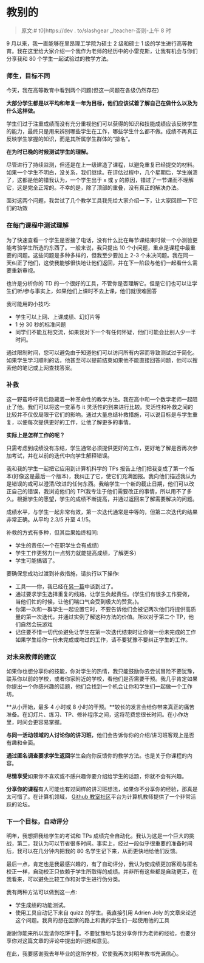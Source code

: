# 教别的

> 原文:# t0]https://dev . to/slashgear _/teacher-否则-上午 8 时

9 月以来，我一直能够在里昂理工学院为硕士 2 级和硕士 1 级的学生进行高等教育。我在这里给大家介绍一个我作为老师的经历中的小雷克斯，让我有机会与你们分享我和 80 个学生一起试验过的教学方法。

### [](#enseignants-%C3%A9tudiants-des-objectifs-qui-diff%C3%A8rent)师生，目标不同

今天，我在高等教育中看到两个问题(但这一问题在各级仍然存在)

**大部分学生都是以平均和年复一年为目标，他们应该试着了解自己在做什么以及为什么这样做。**

学生们过于注重成绩而没有充分重视他们可以获得的知识和技能成绩应该反映学生的能力，最终只是用来辨别哪些学生在工作，哪些学生什么都不做。成绩不再真正反映学生掌握的知识，而是其所属学生群体的“排名”。

**在为时已晚的时候测试学生的理解。**

尽管进行了持续监测，但还是在上一级建造了课程，以避免重复已经提交的材料。如果一个学生不明白，没关系，我们继续。在评估过程中，几个星期后，学生崩溃了，这都是他的错我认为，一个学生出于 x 或 y 的原因，错过了一节课而不理解它，这是完全正常的。不幸的是，除了顶部的重叠，没有真正的解决办法。

面对这两个问题，我尝试了几个教学工具我先给大家介绍一下，让大家回顾一下它们的功效

### [](#tester-la-compr%C3%A9hension-%C3%A0-chaque-cours)在每门课程中测试理解

为了快速查看一个学生是否接了电话，没有什么比在每节课结束时做一个小测验更能考验学生所选的东西了。一般来说，我只提出 10 个小问题，重点是课程中最重要的问题。这些问题是多种多样的，但我至少要加上 2-3 个未决问题。我在同一天纠正了他们，这使我能够很快地让他们返回，并在下一阶段与他们一起看什么需要重新审视。

也许是分析你的 TD 的一个很好的工具，不管你是否理解它。但是它们也可以让学生们听/参与事实上，如果他们上课时不去上课，他们就很难回答

我可能用的小技巧:

*   学生可以上网、上课成绩、幻灯片等
*   1 分 30 秒的标准问题
*   同学们不能互相交流，如果我对下一个有任何怀疑，他们可能会比别人少一半时间。

通过限制时间，您可以避免由于知道他们可以访问所有内容而导致测试过于简化。如果学生学习顺利的话，他甚至可以提前结束如果他不能直接回答问题，他可以搜索他的笔记或上网查找答案。

### [](#la-rem%C3%A9diation)补救

这一野蛮呼吁背后隐藏着一种革命性的教学方法。我在高中和一个数学老师一起阻止了他。我们可以将这一变革与 it 灵活性的到来进行比较。灵活性和补救之间的比较并不仅仅局限于它们的影响。通过大量总结补救措施，可以说目标是与学生重复，以便每次提供更好的工作，让他了解更多的事情。

**实际上是怎样工作的呢？**

只需考虑到成绩没有冻结，学生通常必须提供更好的工作，更好地了解是否再次参加考试，并在以前的迭代中向学生解释错误。

我和我的学生一起把它应用到计算机科学的 TPs 报告上他们把我变成了第一个版本(好像这是最后一个版本)，我纠正了它，使它们充满回报。我向他们描述我认为是错误的或可以澄清/改进的任何东西。我给学生一个新的截止日期，他们可以改正自己的错误，我浏览他们的 TP(我专注于他们需要改正的事情，所以用不了多久。根据学生的愿望，学生的成绩不断提高，并通过返回来了解需要解决的问题。

成绩水平，与学生一起非常有效，第一次迭代通常是中等的，但第二次迭代的结果非常正确。从平均 2.3/5 升至 4.1/5。

补救的方式有多种，但其后果始终相同:

*   学生的责任(一个在职学生会有成绩)
*   学生工作更努力(一点努力就能提高成绩，了解更多)
*   学生可能搞错了。

要确保您成功过渡到补救措施，请执行以下操作:

*   工具——你，我已经在[另一篇](https://slashgear.github.io/posts/github-classroom)中谈到过了。
*   通过要求学生选择重复的线路，让学生负起责任。(学生们有很多工作要做，当他们忙的时候，让他们喘口气会受到极大的赞赏。)。
*   你第一次和一群学生一起设置它时，不要告诉他们会被记两次他们将提供高质量的第一次迭代，并通过实例了解这种方法的价值。所以对于第二个 TP，他们自然会玩游戏
*   记住要不惜一切代价避免让学生在第一次迭代结束时让你做一份未完成的工作如果学生给你一份未完成或吻过的工作，请不要犹豫不要纠正学生的工作。

### [](#conseils-pour-futurs-professeurs)对未来教师的建议

如果你也想分享你的技能，你对学生的热情，我只能鼓励你去尝试冒险不要犹豫，联系你以前的学校，或者你家附近的学校，看他们是否需要干预。我几乎肯定如果你提出一个你感兴趣的话题，他们会找到一个机会让你和学生们一起做一个工作坊。

**从小开始，最多 4 小时或 8 小时的干预。**较长的发言会给你带来真正的痛苦准备。在幻灯片、练习、TP、修补程序之间，这将花费您很长时间。在小作坊里，时间会更容易掌握。

**与同一活动领域的人讨论你的讲习班**，他们会告诉你你的介绍/讲习班客观上是否有趣和全面。

**通过匿名调查要求学生返回**学生会向你反馈你的教学方法。也是关于你课程的内容。

**尽情享受**如果你不喜欢或不感兴趣你要介绍给学生的话题，你就不会有兴趣。

**分享你的课程**有人可能也有过同样的讲习班想法，如果你不分享你的经验，那真是太可惜了。在计算机领域， [Github 教室社区](https://education.github.community/)平台为计算机教师提供了一个非常活跃的论坛。

### [](#prochain-objectif-automatiser-la-notation)下一个目标，自动评分

明年，我想把我给学生的考试和 TPs 成绩完全自动化。我认为这是一个巨大的挑战，第二，我认为可以节省很多时间。事实上，经过一段似乎很重要的准备时间后，我可以在几分钟内把我的 80 名学生记下来，从而更快地给他们反馈。

最后一点，肯定也是我最感兴趣的，有了自动评分，我认为使成绩更加客观与匿名校正一样，自动校正只依赖于学生所取得的成绩。并非所有这些都是自动更正，在我看来，可以避免比较工作和对学生进行伪分类。

我有两种方法可以做到这一点:

*   学生成绩的功能测试。
*   使用工具自动记下来自 quizz 的学生。我直接引用 Adrien Joly 的文章来论述这个问题。我真的想在回家的路上和我的学生们一起使用他的工具

谢谢你能来所以我请你吃饼干🍪。不要犹豫地与我分享你作为老师的经验，也要分享你对这篇文章的评论中提出的问题和意见。

在此，我要感谢我去年毕业的这所学校，它使我再次对明年教书充满信心。